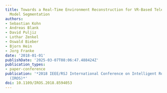 ```yaml
---
title: Towards a Real-Time Environment Reconstruction for VR-Based Teleoperation Through
  Model Segmentation
authors:
- Sebastian Kohn
- Andreas Blank
- David Puljiz
- Lothar Zenkel
- Oswald Bieber
- Bjorn Hein
- Jorg Franke
date: '2018-01-01'
publishDate: '2025-03-07T08:06:47.488424Z'
publication_types:
- paper-conference
publication: '*2018 IEEE/RSJ International Conference on Intelligent Robots and Systems
  (IROS)*'
doi: 10.1109/IROS.2018.8594053
---
```


